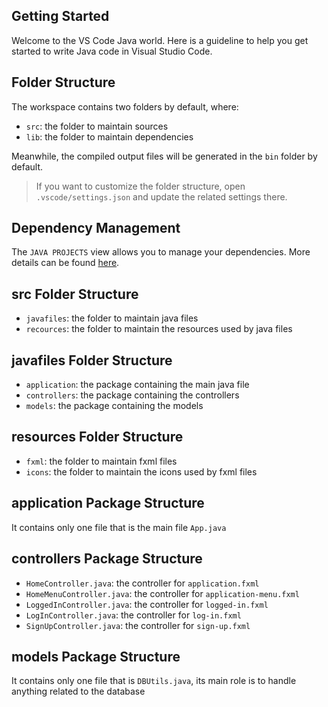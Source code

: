 ## Getting Started

Welcome to the VS Code Java world. Here is a guideline to help you get started to write Java code in Visual Studio Code.

## Folder Structure

The workspace contains two folders by default, where:

- `src`: the folder to maintain sources
- `lib`: the folder to maintain dependencies

Meanwhile, the compiled output files will be generated in the `bin` folder by default.

> If you want to customize the folder structure, open `.vscode/settings.json` and update the related settings there.

## Dependency Management

The `JAVA PROJECTS` view allows you to manage your dependencies. More details can be found [here](https://github.com/microsoft/vscode-java-dependency#manage-dependencies).

## src Folder Structure

- `javafiles`: the folder to maintain java files
- `recources`: the folder to maintain the resources used by java files

## javafiles Folder Structure

- `application`: the package containing the main java file
- `controllers`: the package containing the controllers
- `models`: the package containing the models

## resources Folder Structure

- `fxml`: the folder to maintain fxml files
- `icons`: the folder to maintain the icons used by fxml files

## application Package Structure

It contains only one file that is the main file `App.java`

## controllers Package Structure

- `HomeController.java`: the controller for `application.fxml`
- `HomeMenuController.java`: the controller for `application-menu.fxml`
- `LoggedInController.java`: the controller for `logged-in.fxml`
- `LogInController.java`: the controller for `log-in.fxml`
- `SignUpController.java`: the controller for `sign-up.fxml`

## models Package Structure

It contains only one file that is `DBUtils.java`, its main role is to handle anything related to the database
